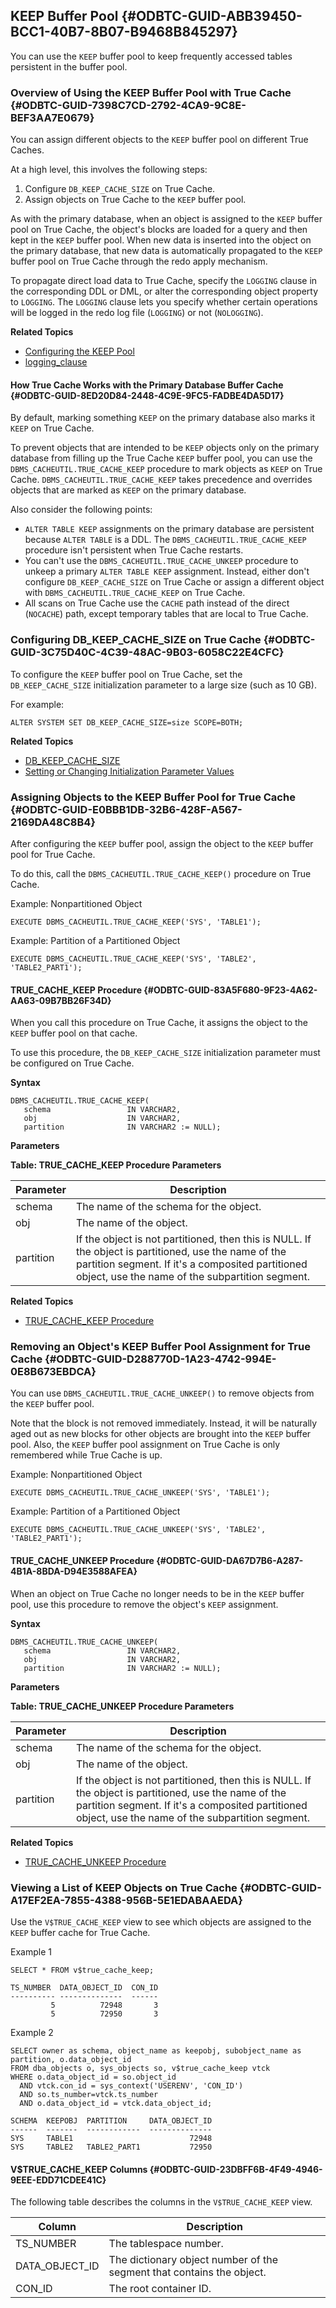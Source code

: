 

## KEEP Buffer Pool {#ODBTC-GUID-ABB39450-BCC1-40B7-8B07-B9468B845297}

You can use the `KEEP` buffer pool to keep frequently accessed tables persistent in the buffer pool. 

### Overview of Using the KEEP Buffer Pool with True Cache {#ODBTC-GUID-7398C7CD-2792-4CA9-9C8E-BEF3AA7E0679}

You can assign different objects to the `KEEP` buffer pool on different True Caches. 

At a high level, this involves the following steps:

  1. Configure `DB_KEEP_CACHE_SIZE` on True Cache. 
  2. Assign objects on True Cache to the `KEEP` buffer pool. 



As with the primary database, when an object is assigned to the `KEEP` buffer pool on True Cache, the object's blocks are loaded for a query and then kept in the `KEEP` buffer pool. When new data is inserted into the object on the primary database, that new data is automatically propagated to the `KEEP` buffer pool on True Cache through the redo apply mechanism. 

To propagate direct load data to True Cache, specify the `LOGGING` clause in the corresponding DDL or DML, or alter the corresponding object property to `LOGGING`. The `LOGGING` clause lets you specify whether certain operations will be logged in the redo log file (`LOGGING`) or not (`NOLOGGING`). 

**Related Topics**

  * [Configuring the KEEP Pool](https://docs.oracle.com/pls/topic/lookup?ctx=en/database/oracle/oracle-database/23&id=TGDBA-GUID-DE6B6C6E-D947-45FF-B189-F0271B86DB10)
  * [logging_clause](https://docs.oracle.com/pls/topic/lookup?ctx=en/database/oracle/oracle-database/23&id=SQLRF-GUID-C4212274-5595-4045-A599-F033772C496E)



#### How True Cache Works with the Primary Database Buffer Cache {#ODBTC-GUID-8ED20D84-2448-4C9E-9FC5-FADBE4DA5D17}

By default, marking something `KEEP` on the primary database also marks it `KEEP` on True Cache. 

To prevent objects that are intended to be `KEEP` objects only on the primary database from filling up the True Cache `KEEP` buffer pool, you can use the `DBMS_CACHEUTIL.TRUE_CACHE_KEEP` procedure to mark objects as `KEEP` on True Cache. `DBMS_CACHEUTIL.TRUE_CACHE_KEEP` takes precedence and overrides objects that are marked as `KEEP` on the primary database. 

Also consider the following points:

  * `ALTER TABLE KEEP` assignments on the primary database are persistent because `ALTER TABLE` is a DDL. The `DBMS_CACHEUTIL.TRUE_CACHE_KEEP` procedure isn't persistent when True Cache restarts. 
  * You can't use the `DBMS_CACHEUTIL.TRUE_CACHE_UNKEEP` procedure to unkeep a primary `ALTER TABLE KEEP` assignment. Instead, either don't configure `DB_KEEP_CACHE_SIZE` on True Cache or assign a different object with `DBMS_CACHEUTIL.TRUE_CACHE_KEEP` on True Cache. 
  * All scans on True Cache use the `CACHE` path instead of the direct (`NOCACHE`) path, except temporary tables that are local to True Cache. 



### Configuring DB_KEEP_CACHE_SIZE on True Cache {#ODBTC-GUID-3C75D40C-4C39-48AC-9B03-6058C22E4CFC}

To configure the `KEEP` buffer pool on True Cache, set the `DB_KEEP_CACHE_SIZE` initialization parameter to a large size (such as 10 GB). 

For example:
    
    
    ALTER SYSTEM SET DB_KEEP_CACHE_SIZE=size SCOPE=BOTH;

**Related Topics**

  * [DB_KEEP_CACHE_SIZE](https://docs.oracle.com/pls/topic/lookup?ctx=en/database/oracle/oracle-database/23&id=REFRN-GUID-E304447C-C9A1-4F58-97BE-75566754DA15)
  * [Setting or Changing Initialization Parameter Values](https://docs.oracle.com/pls/topic/lookup?ctx=en/database/oracle/oracle-database/23&id=MULTI-GUID-4FFA4EB6-F69F-4ACE-B88F-5FBF346B516F)



### Assigning Objects to the KEEP Buffer Pool for True Cache {#ODBTC-GUID-E0BBB1DB-32B6-428F-A567-2169DA48C8B4}

After configuring the `KEEP` buffer pool, assign the object to the `KEEP` buffer pool for True Cache. 

To do this, call the `DBMS_CACHEUTIL.TRUE_CACHE_KEEP()` procedure on True Cache. 

Example: Nonpartitioned Object
    
    
    EXECUTE DBMS_CACHEUTIL.TRUE_CACHE_KEEP('SYS', 'TABLE1');

Example: Partition of a Partitioned Object
    
    
    EXECUTE DBMS_CACHEUTIL.TRUE_CACHE_KEEP('SYS', 'TABLE2', 'TABLE2_PART1');

#### TRUE_CACHE_KEEP Procedure {#ODBTC-GUID-83A5F680-9F23-4A62-AA63-09B7BB26F34D}

When you call this procedure on True Cache, it assigns the object to the `KEEP` buffer pool on that cache. 

To use this procedure, the `DB_KEEP_CACHE_SIZE` initialization parameter must be configured on True Cache. 

**Syntax**
    
    
    DBMS_CACHEUTIL.TRUE_CACHE_KEEP(
       schema                 IN VARCHAR2,
       obj                    IN VARCHAR2,
       partition              IN VARCHAR2 := NULL);
    

**Parameters**

**Table: TRUE_CACHE_KEEP Procedure Parameters**

Parameter | Description  
---|---  
schema | The name of the schema for the object.  
obj | The name of the object.  
partition | If the object is not partitioned, then this is NULL. If the object is partitioned, use the name of the partition segment. If it's a composited partitioned object, use the name of the subpartition segment.  
  
**Related Topics**

  * [TRUE_CACHE_KEEP Procedure](https://docs.oracle.com/pls/topic/lookup?ctx=en/database/oracle/oracle-database/23/odbtc&id=ARPLS-GUID-83A5F680-9F23-4A62-AA63-09B7BB26F34D)



### Removing an Object's KEEP Buffer Pool Assignment for True Cache {#ODBTC-GUID-D288770D-1A23-4742-994E-0E8B673EBDCA}

You can use `DBMS_CACHEUTIL.TRUE_CACHE_UNKEEP()` to remove objects from the `KEEP` buffer pool. 

Note that the block is not removed immediately. Instead, it will be naturally aged out as new blocks for other objects are brought into the `KEEP` buffer pool. Also, the `KEEP` buffer pool assignment on True Cache is only remembered while True Cache is up. 

Example: Nonpartitioned Object
    
    
    EXECUTE DBMS_CACHEUTIL.TRUE_CACHE_UNKEEP('SYS', 'TABLE1');

Example: Partition of a Partitioned Object
    
    
    EXECUTE DBMS_CACHEUTIL.TRUE_CACHE_UNKEEP('SYS', 'TABLE2', 'TABLE2_PART1');

#### TRUE_CACHE_UNKEEP Procedure {#ODBTC-GUID-DA67D7B6-A287-4B1A-8BDA-D94E3588AFEA}

When an object on True Cache no longer needs to be in the `KEEP` buffer pool, use this procedure to remove the object's `KEEP` assignment. 

**Syntax**
    
    
    DBMS_CACHEUTIL.TRUE_CACHE_UNKEEP(
       schema                 IN VARCHAR2,
       obj                    IN VARCHAR2,
       partition              IN VARCHAR2 := NULL);
    

**Parameters**

**Table: TRUE_CACHE_UNKEEP Procedure Parameters**

Parameter | Description  
---|---  
schema | The name of the schema for the object.  
obj | The name of the object.  
partition | If the object is not partitioned, then this is NULL. If the object is partitioned, use the name of the partition segment. If it's a composited partitioned object, use the name of the subpartition segment.  
  
**Related Topics**

  * [TRUE_CACHE_UNKEEP Procedure](https://docs.oracle.com/pls/topic/lookup?ctx=en/database/oracle/oracle-database/23/odbtc&id=ARPLS-GUID-DA67D7B6-A287-4B1A-8BDA-D94E3588AFEA)



### Viewing a List of KEEP Objects on True Cache {#ODBTC-GUID-A17EF2EA-7855-4388-956B-5E1EDABAAEDA}

Use the `V$TRUE_CACHE_KEEP` view to see which objects are assigned to the `KEEP` buffer cache for True Cache. 

Example 1
    
    
    SELECT * FROM v$true_cache_keep;
    
    TS_NUMBER  DATA_OBJECT_ID  CON_ID
    ---------- --------------  ------
             5          72948       3
             5          72950       3

Example 2
    
    
    SELECT owner as schema, object_name as keepobj, subobject_name as partition, o.data_object_id
    FROM dba_objects o, sys_objects so, v$true_cache_keep vtck
    WHERE o.data_object_id = so.object_id
      AND vtck.con_id = sys_context('USERENV', 'CON_ID')
      AND so.ts_number=vtck.ts_number
      AND o.data_object_id = vtck.data_object_id;
    
    SCHEMA  KEEPOBJ  PARTITION     DATA_OBJECT_ID
    ------  -------  ------------  --------------
    SYS     TABLE1                          72948
    SYS     TABLE2   TABLE2_PART1           72950

#### V$TRUE_CACHE_KEEP Columns {#ODBTC-GUID-23DBFF6B-4F49-4946-9EEE-EDD71CDEE41C}

The following table describes the columns in the `V$TRUE_CACHE_KEEP` view. 

Column | Description  
---|---  
TS_NUMBER | The tablespace number.  
DATA_OBJECT_ID | The dictionary object number of the segment that contains the object.  
CON_ID | The root container ID.
